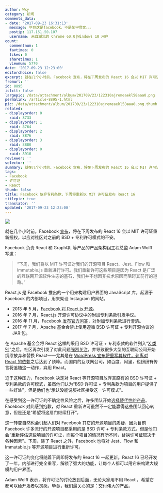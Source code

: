 ```yaml
---
author: Wxy
category: 新闻
comments_data:
- date: '2017-09-23 16:31:13'
  message: 毕竟这是facebook，不是某甲骨文。。。
  postip: 117.151.50.107
  username: 来自湖北的 Chrome 60.0|Windows 10 用户
count:
  commentnum: 1
  favtimes: 0
  likes: 0
  sharetimes: 1
  viewnum: 5770
date: '2017-09-23 12:23:00'
editorchoice: false
excerpt: 就在几个小时前，Facebook 宣布，将在下周发布的 React 16 会以 MIT 许可证重新授权，以应对社区对之前的 BSD + 专利许可模式的不安。
fromurl: ''
id: 8895
islctt: false
largepic: /data/attachment/album/201709/23/122310ajremeaekl58aaa8.png
permalink: /article-8895-1.html
pic: /data/attachment/album/201709/23/122310ajremeaekl58aaa8.png.thumb.jpg
related:
- displayorder: 0
  raid: 8733
- displayorder: 1
  raid: 8764
- displayorder: 2
  raid: 8876
- displayorder: 3
  raid: 8880
- displayorder: 0
  raid: 8910
reviewer: ''
selector: ''
summary: 就在几个小时前，Facebook 宣布，将在下周发布的 React 16 会以 MIT 许可证重新授权，以应对社区对之前的 BSD + 专利许可模式的不安。
tags:
- Facebook
- 许可证
- React
thumb: false
title: Facebook 放弃专利条款，下周将重新以 MIT 许可证发布 React 16
titlepic: true
translator: ''
updated: '2017-09-23 12:23:00'
---
```


![](/data/attachment/album/201709/23/122310ajremeaekl58aaa8.png)


就在几个小时前，Facebook [宣布](https://code.facebook.com/posts/300798627056246/relicensing-react-jest-flow-and-immutable-js/)，将在下周发布的 React 16 会以 MIT 许可证重新授权，以应对社区对之前的 BSD + 专利许可模式的不安。


Facebook 负责 React 和 GraphQL 等产品的产品架构组工程总监 Adam Wolff 写道：



> 
> “下周，我们将以 MIT 许可证对我们的开源项目 React、Jest、Flow 和 Immutable.js 重新进行许可。我们重新许可这些项目是因为 React 是广泛的互联网开源软件生态的基石，我们并不想因非技术原因而阻碍其前行的道路。”
> 
> 
> 


React.js 是 Facebook 推出的一个用来构建用户界面的 JavaScript 库，起源于 Facebook 的内部项目，用来架设 Instagram 的网站。


* 2013 年 5 月，[Facebook 将 React.js 开源](https://code.facebook.com/projects/176988925806765/react/)。
* 2016 年 7 月，React.js 开源许可协议中的附加专利条款引发争议。
* 2016 年 11 月，Facebook [发布官方问答](https://react-etc.net/entry/react-patents-facebook-license-faq-adoption-by-apple-and-microsoft)，对附加专利条款进行澄清。
* 2017 年 7 月，Apache 基金会禁止使用遵循 BSD 许可证 + 专利开源协议的 JAR 包。


在 Apache 基金会将 React 这样的采用 BSD 许可证 + 专利条款的软件列入“[X 类别](https://www.apache.org/legal/resolved.html#category-x)”之后，社区再次引发了对此问题[强烈关注](/article-8733-1.html)，并导致很多大型的互联网公司开始绸缪放弃和替换 React——尤其是在 [WordPress 宣布将重写其软件，剥离对 React 的依赖](/article-8880-1.html)之后达到了顶峰。而国内的互联网公司，如百度、阿里，也纷纷有传言将追随这一动作，弃用 React。


迫于这种压力，Facebook 决定对 React 等开源项目放弃其原有的 BSD 许可证 + 专利条款的许可模式，虽然他们认为“BSD 许可证 + 专利条款为项目的用户提供了一些好处”，但是他们也“承认没能说服社区接受这一许可模式”。


在感受到这一许可证的不确定性风险之后，许多团队开始[选择替代性的产品](/article-8877-1.html)。Facebook 对此感到抱歉，对 React 重新许可虽然不一定能赢得这些团队回心转意，但是还是“希望将这扇门继续打开”。


这一转变自然也会引起人们对 Facebook 其它的开源项目的质疑，因为目前 Facebook 许多流行的开源项目都采用的是 BSD 许可 + 专利条款方式。但是他们会“重新评估这些项目的许可证，而每个项目的情况有所不同，替换许可证取决于各种因素”。下周，除了 React 之外，Facebook 也将对 Jest、Flow 和 Immutable.js 等开源项目进行重新许可。


这一许可证的变化将随着下周即将发布的 React 16 一起更新。React 16 已经开发了一年，内部进行完全重写，解锁了强大的功能，让每个人都可以用它来构建大规模的用户界面。


Adam Wolff 表示，将许可证的讨论放到后面，无论大家用不用 React ，希望它都可以给开发者以灵感，毕竟，我们最关心的是：交付伟大的产品。